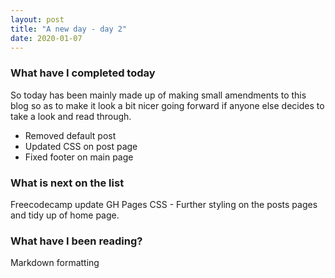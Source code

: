```yaml
---
layout: post
title: "A new day - day 2"
date: 2020-01-07
---
```


### What have I completed today ###

So today has been mainly made up of making small amendments to this blog so as to make it look a bit nicer going forward if anyone else decides to take a look and read through.

- Removed default post
- Updated CSS on post page
- Fixed footer on main page

### What is next on the list ###

Freecodecamp update
GH Pages CSS - Further styling on the posts pages and tidy up of home page.

### What have I been reading? ###

Markdown formatting
